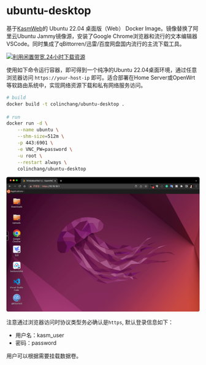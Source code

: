 # ubuntu-desktop

基于[KasmWeb](https://www.kasmweb.com/)的 Ubuntu 22.04 桌面版（Web） Docker Image。镜像替换了阿里云Ubuntu Jammy镜像源，安装了Google Chrome浏览器和流行的文本编辑器VSCode。同时集成了qBittorren/迅雷/百度网盘国内流行的主流下载工具。

[![利用闲置带宽,24小时下载资源](https://res.cloudinary.com/marcomontalbano/image/upload/v1682406905/video_to_markdown/images/youtube--5teutTC-yEk-c05b58ac6eb4c4700831b2b3070cd403.jpg)](https://youtu.be/5teutTC-yEk "利用闲置带宽,24小时下载资源")


使用如下命令运行容器，即可得到一个纯净的Ubuntu 22.04桌面环境，通过任意浏览器访问 `https://your-host-ip` 即可。适合部署在Home Server或OpenWrt等软路由系统中，实现网络资源下载和私有网络服务访问。

```bash
# build
docker build -t colinchang/ubuntu-desktop .

# run
docker run -d \
    --name ubuntu \
    --shm-size=512m \
    -p 443:6901 \
    -e VNC_PW=password \
    -u root \
    --restart always \
    colinchang/ubuntu-desktop
```

![效果图](screen_shot.png)

注意通过浏览器访问时协议类型务必确认是`https`,
默认登录信息如下：
* 用户名：kasm_user
* 密码：password


用户可以根据需要挂载数据卷。
